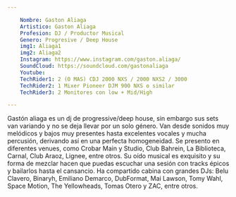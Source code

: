 ```yaml
---

    Nombre: Gaston Aliaga
    Artistico: Gaston Aliaga
    Profesion: DJ / Productor Musical
    Genero: Progresive / Deep House
    img1: Aliaga1
    img2: Aliaga2
    Instagram: https://www.instagram.com/gaston.aliaga/
    SoundCloud: https://soundcloud.com/gastonaliaga
    Youtube: 
    TechRider1: 2 (O MAS) CDJ 2000 NXS / 2000 NXS2 / 3000
    TechRider2: 1 Mixer Pioneer DJM 900 NXS o similar
    TechRider3: 2 Monitores con low + Mid/High

---
```



Gastón aliaga es un dj de progressive/deep house, sin embargo sus sets van variando y no
se deja llevar por un solo género. Van desde sonidos muy melódicos y bajos muy presentes
hasta excelentes vocales y mucha percusión, derivando así en una perfecta
homogeneidad.
Se presento en diferentes venues, como Crobar Main y Studio, Club Bahrein, La Biblioteca,
Carnal, Club Araoz, Lignee, entre otros. Su oído musical es exquisito y su forma de mezclar
hacen que puedas escuchar una sesión con tracks épicos y bailarlos hasta el cansancio. Ha
compartido cabina con grandes DJs: Belu Clavero, Binaryh, Emiliano Demarco, DubFormat,
Mai Lawson, Tomy Wahl, Space Motion, The Yellowheads, Tomas Otero y ZAC, entre otros.